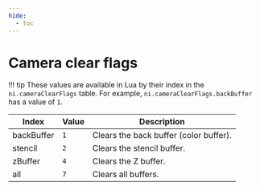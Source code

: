 ```yaml
---
hide:
  - toc
---
```


# Camera clear flags

!!! tip
	These values are available in Lua by their index in the `ni.cameraClearFlags` table. For example, `ni.cameraClearFlags.backBuffer` has a value of `1`.

Index       | Value  | Description
------------| ------ | ------------------------
backBuffer  | `1`    | Clears the back buffer (color buffer).
stencil     | `2`    | Clears the stencil buffer.
zBuffer     | `4`    | Clears the Z buffer.
all         | `7`    | Clears all buffers.